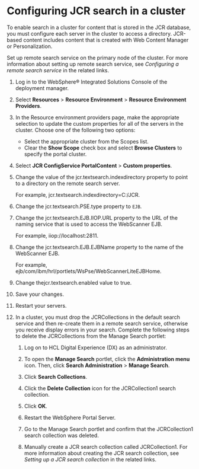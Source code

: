 # Configuring JCR search in a cluster

To enable search in a cluster for content that is stored in the JCR database, you must configure each server in the cluster to access a directory. JCR-based content includes content that is created with Web Content Manager or Personalization.

Set up remote search service on the primary node of the cluster. For more information about setting up remote search service, see *Configuring a remote search service* in the related links.

1.  Log in to the WebSphere® Integrated Solutions Console of the deployment manager.

2.  Select **Resources** \> **Resource Environment** \> **Resource Environment Providers**.

3.  In the Resource environment providers page, make the appropriate selection to update the custom properties for all of the servers in the cluster. Choose one of the following two options:

    -   Select the appropriate cluster from the Scopes list.
    -   Clear the **Show Scope** check box and select **Browse Clusters** to specify the portal cluster.
    
4.  Select **JCR ConfigService PortalContent** \> **Custom properties**.

5.  Change the value of the jcr.textsearch.indexdirectory property to point to a directory on the remote search server.

    For example, jcr.textsearch.indexdirectory=C:/JCR.

6.  Change the jcr.textsearch.PSE.type property to `EJB`.

7.  Change the jcr.textsearch.EJB.IIOP.URL property to the URL of the naming service that is used to access the WebScanner EJB.

    For example, iiop://localhost:2811.

8.  Change the jcr.textsearch.EJB.EJBName property to the name of the WebScanner EJB.

    For example, ejb/com/ibm/hrl/portlets/WsPse/WebScannerLiteEJBHome.

9.  Change thejcr.textsearch.enabled value to true.

10. Save your changes.

11. Restart your servers.

12. In a cluster, you must drop the JCRCollections in the default search service and then re-create them in a remote search service, otherwise you receive display errors in your search. Complete the following steps to delete the JCRCollections from the Manage Search portlet:

    1.  Log on to HCL Digital Experience (DX) as an administrator.

    2.  To open the **Manage Search** portlet, click the **Administration menu** icon. Then, click **Search Administration** \> **Manage Search**.

    3.  Click **Search Collections**.

    4.  Click the **Delete Collection** icon for the JCRCollection1 search collection.

    5.  Click **OK**.

    6.  Restart the WebSphere Portal Server.

    7.  Go to the Manage Search portlet and confirm that the JCRCollection1 search collection was deleted.

    8.  Manually create a JCR search collection called JCRCollection1. For more information about creating the JCR search collection, see *Setting up a JCR search collection* in the related links.

